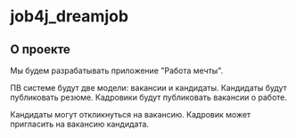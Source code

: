 # job4j_dreamjob

## О проекте

Мы будем разрабатывать приложение "Работа мечты".

ПВ системе будут две модели: вакансии и кандидаты. Кандидаты будут публиковать резюме. Кадровики будут публиковать вакансии о работе.

Кандидаты могут откликнуться на вакансию. Кадровик может пригласить на вакансию кандидата.